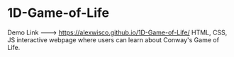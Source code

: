 # 1D-Game-of-Life

Demo Link ---> https://alexwisco.github.io/1D-Game-of-Life/
HTML, CSS, JS interactive webpage where users can learn about Conway's Game of Life.
